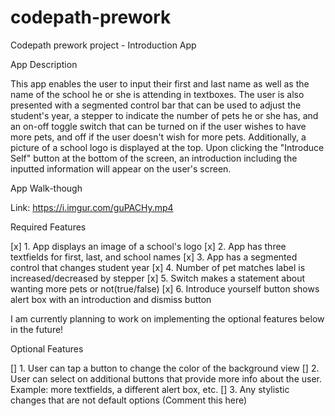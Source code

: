 # codepath-prework
Codepath prework project - Introduction App

App Description

This app enables the user to input their first and last name as well as the name of the school he or she is attending in textboxes. The user is also presented with a segmented control bar that can be used to adjust the student's year, a stepper to indicate the number of pets he or she has, and an on-off toggle switch that can be turned on if the user wishes to have more pets, and off if the user doesn't wish for more pets. Additionally, a picture of a school logo is displayed at the top.  Upon clicking the "Introduce Self" button at the bottom of the screen, an introduction including the inputted information will appear on the user's screen.

App Walk-though

Link: https://i.imgur.com/guPACHy.mp4

Required Features

[x] 1. App displays an image of a school's logo
[x] 2. App has three textfields for first, last, and school names
[x] 3. App has a segmented control that changes student year
[x] 4. Number of pet matches label is increased/decreased by stepper
[x] 5. Switch makes a statement about wanting more pets or not(true/false)
[x] 6. Introduce yourself button shows alert box with an introduction and dismiss button

I am currently planning to work on implementing the optional features below in the future!

Optional Features

[] 1. User can tap a button to change the color of the background view
[] 2. User can select on additional buttons that provide more info about the user. Example: more textfields, a different alert box, etc.
[] 3. Any stylistic changes that are not default options (Comment this here)
